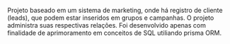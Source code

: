 Projeto baseado em um sistema de marketing, onde há registro de cliente (leads), que podem estar inseridos em grupos e campanhas. O projeto administra suas respectivas relações. Foi desenvolvido apenas com finalidade de aprimoramento em conceitos de SQL utiliando prisma ORM.
